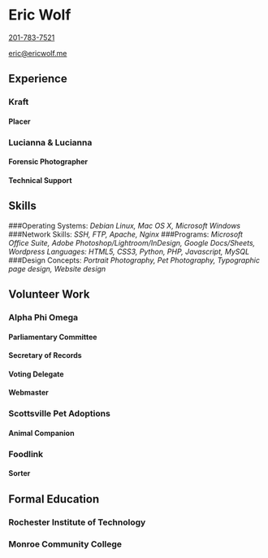 # Eric Wolf

[201-783-7521](tel:201-783-7521)

[eric@ericwolf.me](mailto:eric@ericwolf.me)

## Experience

### Kraft

#### Placer

### Lucianna & Lucianna

#### Forensic Photographer

#### Technical Support

## Skills
###Operating Systems: *Debian Linux, Mac OS X, Microsoft Windows*
###Network Skills: *SSH, FTP, Apache, Nginx*
###Programs: *Microsoft Office Suite, Adobe Photoshop/Lightroom/InDesign, Google Docs/Sheets, Wordpress Languages: HTML5, CSS3, Python, PHP, Javascript, MySQL*
###Design Concepts: *Portrait Photography, Pet Photography, Typographic page design, Website design*

## Volunteer Work
### Alpha Phi Omega
#### Parliamentary Committee
#### Secretary of Records
#### Voting Delegate
#### Webmaster
### Scottsville Pet Adoptions
#### Animal Companion
### Foodlink
#### Sorter

## Formal Education
### Rochester Institute of Technology
### Monroe Community College
